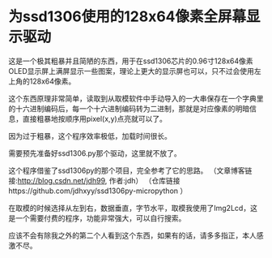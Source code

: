 # 为ssd1306使用的128x64像素全屏幕显示驱动
这是一个极其粗暴并且简陋的东西，用于在ssd1306芯片的0.96寸128x64像素OLED显示屏上满屏显示一些图案，理论上更大的显示屏也可以，只不过会使用左上角的128x64像素。

这个东西原理非常简单，读取到从取模软件中手动导入的一大串保存在一个字典里的十六进制编码后，每一个十六进制编码转为二进制，那就是对应像素的明暗信息，直接粗暴地按顺序用pixel(x,y)点亮就可以了。

因为过于粗暴，这个程序效率极低，加载时间很长。

需要预先准备好ssd1306.py那个驱动，这里就不放了。

这个程序借鉴了ssd1306py的那个项目，完全参考了它的思路。
（文章博客链接:http://blog.csdn.net/jdh99, 作者:jdh）
（仓库链接https://github.com/jdhxyy/ssd1306py-micropython ）

在取模的时候选择从左到右，数据垂直，字节水平，取模我使用了Img2Lcd，这是一个需要付费的程序，功能非常强大，可以自行搜索。

应该不会有除我之外的第二个人看到这个东西，如果有的话，请多多指正，本人感激不尽。
